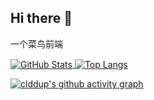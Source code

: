 ## Hi there 👋

<!--
**clddup/clddup** is a ✨ _special_ ✨ repository because its `README.md` (this file) appears on your GitHub profile.

Here are some ideas to get you started:

- 🔭 I’m currently working on ...
- 🌱 I’m currently learning ...
- 👯 I’m looking to collaborate on ...
- 🤔 I’m looking for help with ...
- 💬 Ask me about ...
- 📫 How to reach me: ...
- 😄 Pronouns: ...
- ⚡ Fun fact: ...
-->
一个菜鸟前端

<a href="https://github.com/clddup">
  <img align="center" alt="GitHub Stats" src="https://github-readme-stats.zohan.tech/api?username=clddup&show_icons=true&include_all_commits=tru" />
</a>
<a href="https://github.com/clddup">
  <img align="center" alt="Top Langs" src="https://github-readme-stats.zohan.tech/api/top-langs/?username=clddup&layout=compact" />
</a>

[![clddup's github activity graph](https://github-readme-activity-graph.vercel.app/graph?username=clddup&theme=minimal)](https://github-readme-activity-graph.vercel.app/graph?username=clddup&theme=minimal)
